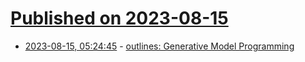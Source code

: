 # [Published on 2023-08-15](index.md)

* [2023-08-15, 05:24:45](https://lobste.rs/s/cd8wcn/outlines_generative_model_programming) - [outlines: Generative Model Programming](https://github.com/normal-computing/outlines)
